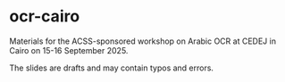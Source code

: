 # ocr-cairo

Materials for the ACSS-sponsored workshop on Arabic OCR at CEDEJ in Cairo on 15-16 September 2025.

The slides are drafts and may contain typos and errors.
